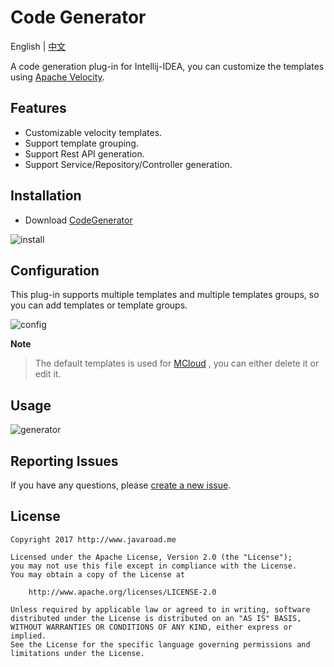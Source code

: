 

# Code Generator

English | [中文](./README_CN.md)

A code generation plug-in for Intellij-IDEA, you can customize the  templates using [Apache Velocity](http://velocity.apache.org/engine/1.7/user-guide.html).

## Features

- Customizable velocity templates.
- Support template grouping.
- Support Rest API generation.
- Support Service/Repository/Controller generation.

## Installation

- Download  [CodeGenerator](https://github.com/heyuxian/code-generator/releases)

![install](https://user-images.githubusercontent.com/30259465/32404191-17f1a142-c186-11e7-8da0-193d166224d8.jpg)

## Configuration

This plug-in supports multiple templates and multiple templates groups,  so you can add templates or template groups.

![config](https://user-images.githubusercontent.com/30259465/33076565-033c80e8-cf08-11e7-8918-7dfe39018982.jpg)

**Note**

> The default templates is used for [MCloud](https://github.com/heyuxian/mcloud) , you can either delete it or edit it.

## Usage

![generator](https://user-images.githubusercontent.com/30259465/33077119-d7486400-cf09-11e7-93f8-937c7a5ca53e.gif)

## Reporting Issues

If you have any questions, please [create a new issue](https://github.com/heyuxian/code-generator/issues/new).

## License

```
Copyright 2017 http://www.javaroad.me

Licensed under the Apache License, Version 2.0 (the "License");
you may not use this file except in compliance with the License.
You may obtain a copy of the License at

    http://www.apache.org/licenses/LICENSE-2.0

Unless required by applicable law or agreed to in writing, software
distributed under the License is distributed on an "AS IS" BASIS,
WITHOUT WARRANTIES OR CONDITIONS OF ANY KIND, either express or implied.
See the License for the specific language governing permissions and
limitations under the License.
```
